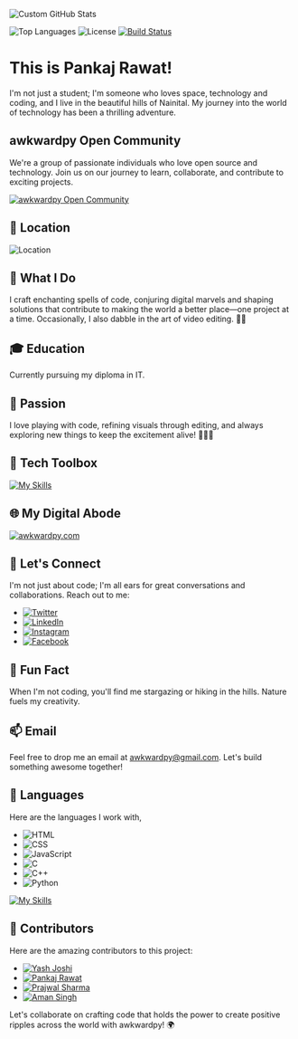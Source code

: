 ![Custom GitHub Stats](https://img.shields.io/badge/Custom%20GitHub%20Stats-Your%20Text-brightgreen)

![Top Languages](https://github-readme-stats.vercel.app/api/top-langs/?username=awkward-py)
![License](https://img.shields.io/badge/License-MIT-blue.svg)
[![Build Status](https://travis-ci.org/awkward-py/docs.svg?branch=master)](https://travis-ci.org/awkward-py/docs)



# This is Pankaj Rawat!

I'm not just a student; I'm someone who loves space, technology and coding, and I live in the beautiful hills of Nainital. My journey into the world of technology has been a thrilling adventure.

## awkwardpy Open Community
We're a group of passionate individuals who love open source and technology. Join us on our journey to learn, collaborate, and contribute to exciting projects.

[![awkwardpy Open Community](https://img.shields.io/badge/awkwardpy%20Open%20Community-%E2%9C%A8%20Join%20Us-purple?style=for-the-badge)](https://github.com/awkwardpy/community)

## 🏡 Location
![Location](https://img.shields.io/badge/Location-Nainital,%20Uttarakhand,%20India-green?style=for-the-badge)

## 🚀 What I Do
I craft enchanting spells of code, conjuring digital marvels and shaping solutions that contribute to making the world a better place—one project at a time. Occasionally, I also dabble in the art of video editing. 🌟✨

## 🎓 Education
Currently pursuing my diploma in IT.

## 🌟 Passion

I love playing with code, refining visuals through editing, and always exploring new things to keep the excitement alive! 🚀🎨✨

## 🔧 Tech Toolbox
[![My Skills](https://skillicons.dev/icons?i=vscode,blender,bootstrap,eclipse,figma,firebase,git,github,gitlab,linux,stackoverflow,&perline=5)](https://skillicons.dev)

## 🌐 My Digital Abode
[![awkwardpy.com](https://img.shields.io/badge/awkwardpy.com-%E2%9C%A8%20Explore%20My%20Digital%20Realm-blue?style=for-the-badge)](https://awkwardpy.com)

## 💬 Let's Connect
I'm not just about code; I'm all ears for great conversations and collaborations. Reach out to me:

- [![Twitter](https://img.shields.io/badge/Twitter-%40awkwardpy-blue?style=flat)](https://twitter.com/awkwardpy)
- [![LinkedIn](https://img.shields.io/badge/LinkedIn-Pankaj%20Rawat-blue?style=flat)](https://www.linkedin.com/in/pankaj-rawat)
- [![Instagram](https://img.shields.io/badge/Instagram-%40awkwardpy-blue?style=flat)](https://www.instagram.com/awkwardpy)
- [![Facebook](https://img.shields.io/badge/Facebook-%40awkwardpy-blue?style=flat)](https://www.facebook.com/awkwardpy)

## 🌠 Fun Fact
When I'm not coding, you'll find me stargazing or hiking in the hills. Nature fuels my creativity.

## 📫 Email
Feel free to drop me an email at awkwardpy@gmail.com. Let's build something awesome together!

## 🚀 Languages
Here are the languages I work with,

- ![HTML](https://img.shields.io/badge/HTML-HTML5-%23E34F26?style=flat&logo=html5&logoColor=white)
- ![CSS](https://img.shields.io/badge/CSS-CSS3-%231572B6?style=flat&logo=css3&logoColor=white)
- ![JavaScript](https://img.shields.io/badge/JavaScript-%23F7DF1E?style=flat&logo=javascript&logoColor=black)
- ![C](https://img.shields.io/badge/C-%23A8B9CC?style=flat&logo=c&logoColor=black)
- ![C++](https://img.shields.io/badge/C%2B%2B-%2300599C?style=flat&logo=c%2B%2B&logoColor=white)
- ![Python](https://img.shields.io/badge/Python-%233776AB?style=flat&logo=python&logoColor=white)

[![My Skills](https://skillicons.dev/icons?i=html,css,c,cpp,py,js,bootstrap&perline=5)](https://skillicons.dev)

## 👥 Contributors
Here are the amazing contributors to this project:

- [![Yash Joshi](https://img.shields.io/badge/Yash%20Joshi-%E2%9C%A8%20Contributor-blue?style=flat)](https://github.com/yashjoshi)
- [![Pankaj Rawat](https://img.shields.io/badge/Pankaj%20Rawat-%E2%9C%A8%20Contributor-blue?style=flat)](https://github.com/awkwardpy)
- [![Prajwal Sharma](https://img.shields.io/badge/Prajwal%20Sharma-%E2%9C%A8%20Contributor-blue?style=flat)](https://github.com/prajwalsharma)
- [![Aman Singh](https://img.shields.io/badge/Aman%20Singh-%E2%9C%A8%20Contributor-blue?style=flat)](https://github.com/amansingh9097)


Let's collaborate on crafting code that holds the power to create positive ripples across the world with awkwardpy! 🌍
